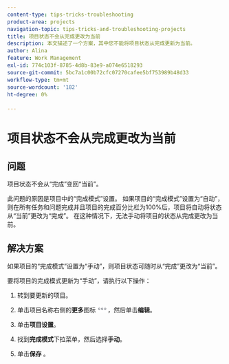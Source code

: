 ```yaml
---
content-type: tips-tricks-troubleshooting
product-area: projects
navigation-topic: tips-tricks-and-troubleshooting-projects
title: 项目状态不会从完成更改为当前
description: 本文描述了一个方案，其中您不能将项目状态从完成更新为当前。
author: Alina
feature: Work Management
exl-id: 774c103f-8785-4d8b-83e9-a074e6518293
source-git-commit: 5bc7a1c00b72cfc07270cafee5bf753989b48d33
workflow-type: tm+mt
source-wordcount: '182'
ht-degree: 0%

---
```


# 项目状态不会从完成更改为当前

<!--
<p data-mc-conditions="QuicksilverOrClassic.Draft mode">(Although this can be added as an FAQ, I have left this as its own article for search-ability reasons)</p>
-->

## 问题

项目状态不会从“完成”变回“当前”。

此问题的原因是项目中的“完成模式”设置。 如果项目的“完成模式”设置为“自动”，则在所有任务和问题完成并且项目的完成百分比栏为100%后，项目将自动将状态从“当前”更改为“完成”。 在这种情况下，无法手动将项目的状态从完成更改为当前。

## 解决方案

如果项目的“完成模式”设置为“手动”，则项目状态可随时从“完成”更改为“当前”。

要将项目的完成模式更新为“手动”，请执行以下操作：

1. 转到要更新的项目。
1. 单击项目名称右侧的&#x200B;**更多**&#x200B;图标![更多图标](assets/more-icon.png)，然后单击&#x200B;**编辑**。
1. 单击&#x200B;**项目**&#x200B;**设置**。

1. 找到&#x200B;**完成模式**&#x200B;下拉菜单，然后选择&#x200B;**手动**。

1. 单击&#x200B;**保存** 。
